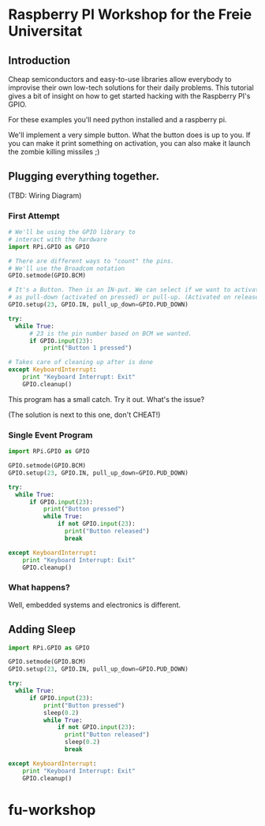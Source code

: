 # Raspberry PI Workshop for the Freie Universitat

## Introduction

Cheap semiconductors and easy-to-use libraries allow everybody to improvise their own
low-tech solutions for their daily problems. This tutorial gives a bit of insight on
how to get started hacking with the Raspberry PI's GPIO.

For these examples you'll need python installed and a raspberry pi.

We'll implement a very simple button. What the button does is up to you. If you can
make it print something on activation, you can also make it launch the zombie killing
missiles ;)


## Plugging everything together.

(TBD: Wiring Diagram)

### First Attempt

```python
# We'll be using the GPIO library to
# interact with the hardware
import RPi.GPIO as GPIO

# There are different ways to "count" the pins.
# We'll use the Broadcom notation
GPIO.setmode(GPIO.BCM)

# It's a Button. Then is an IN-put. We can select if we want to activate it
# as pull-down (activated on pressed) or pull-up. (Activated on release)
GPIO.setup(23, GPIO.IN, pull_up_down=GPIO.PUD_DOWN)

try:
  while True:
	  # 23 is the pin number based on BCM we wanted.
      if GPIO.input(23):
          print("Button 1 pressed")

# Takes care of cleaning up after is done
except KeyboardInterrupt:
    print "Keyboard Interrupt: Exit"
    GPIO.cleanup()
```

This program has a small catch. Try it out. What's the issue?

(The solution is next to this one, don't CHEAT!)

### Single Event Program

```python
import RPi.GPIO as GPIO

GPIO.setmode(GPIO.BCM)
GPIO.setup(23, GPIO.IN, pull_up_down=GPIO.PUD_DOWN)

try:
  while True:
      if GPIO.input(23):
          print("Button pressed")
          while True:
              if not GPIO.input(23):
                print("Button released")
                break

except KeyboardInterrupt:
    print "Keyboard Interrupt: Exit"
    GPIO.cleanup()
```

### What happens?

Well, embedded systems and electronics is different.


## Adding Sleep

```python
import RPi.GPIO as GPIO

GPIO.setmode(GPIO.BCM)
GPIO.setup(23, GPIO.IN, pull_up_down=GPIO.PUD_DOWN)

try:
  while True:
      if GPIO.input(23):
          print("Button pressed")
		  sleep(0.2)
          while True:
              if not GPIO.input(23):
                print("Button released")
				sleep(0.2)
				break

except KeyboardInterrupt:
    print "Keyboard Interrupt: Exit"
    GPIO.cleanup()
```
# fu-workshop

